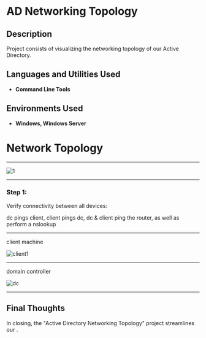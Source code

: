 <h1>AD Networking Topology</h1>



<h2>Description</h2>
Project consists of visualizing the networking topology of our Active Directory.
<br />


<h2>Languages and Utilities Used</h2>

- <b>Command Line Tools</b>


<h2>Environments Used </h2>

- <b>Windows, Windows Server</b>


<h1>Network Topology</h1>

____

![1](https://github.com/user-attachments/assets/7ade8862-aa2e-469b-9f05-fc3b6366de2c)

____

<h3>Step 1:  </h3>
<p> Verify connectivity between all devices:
  
<br>

dc pings client, client pings dc, dc & client ping the router, as well as perform a nslookup  </p>




____

client machine


![client1](https://github.com/user-attachments/assets/f17648f0-d08e-4a4b-abef-9203c6696f6c)


____

domain controller

![dc](https://github.com/user-attachments/assets/7834ddd4-4144-4e87-8777-1aeca7db4f7f)


____






<h2> Final Thoughts </h2>

<p> In closing, the "Active Directory Networking Topology" project streamlines our  .</p>

